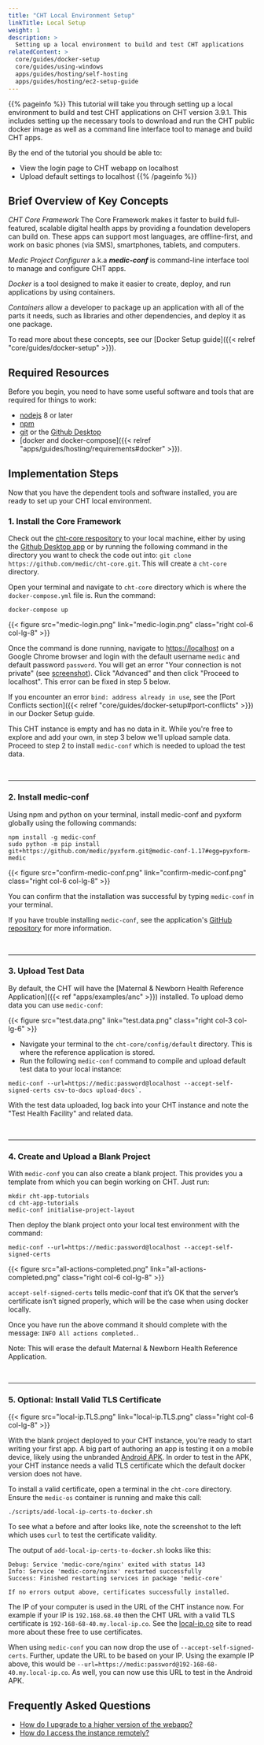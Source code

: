 ```yaml
---
title: "CHT Local Environment Setup"
linkTitle: Local Setup
weight: 1
description: >
  Setting up a local environment to build and test CHT applications
relatedContent: >
  core/guides/docker-setup
  core/guides/using-windows
  apps/guides/hosting/self-hosting
  apps/guides/hosting/ec2-setup-guide
---
```


{{% pageinfo %}}
This tutorial will take you through setting up a local environment to build and test CHT applications on CHT version 3.9.1. This includes setting up the necessary tools to download and run the CHT public docker image as well as a command line interface tool to manage and build CHT apps.

By the end of the tutorial you should be able to:

- View the login page to CHT webapp on localhost
- Upload default settings to localhost
{{% /pageinfo %}}


## Brief Overview of Key Concepts

*CHT Core Framework* The Core Framework makes it faster to build full-featured, scalable digital health apps by providing a foundation developers can build on. These apps can support most languages, are offline-first, and work on basic phones (via SMS), smartphones, tablets, and computers.

*Medic Project Configurer* a.k.a ***medic-conf*** is command-line interface tool to manage and configure CHT apps.

*Docker* is a tool designed to make it easier to create, deploy, and run applications by using containers.  

*Containers* allow a developer to package up an application with all of the parts it needs, such as libraries and other dependencies, and deploy it as one package.

To read more about these concepts, see our [Docker Setup guide]({{< relref "core/guides/docker-setup" >}}).

## Required Resources

Before you begin, you need to have some useful software and tools that are required for things to work:

* [nodejs](https://nodejs.org/en/) 8 or later
* [npm](https://www.npmjs.com/get-npm)
* [git](https://git-scm.com/downloads) or the [Github Desktop](https://desktop.github.com/)
* [docker and docker-compose]({{< relref "apps/guides/hosting/requirements#docker" >}}).

## Implementation Steps

Now that you have the dependent tools and software installed, you are ready to set up your CHT local environment.
 


### 1. Install the Core Framework

Check out the [cht-core respository](https://github.com/medic/cht-core) to your local machine, either by using the [Github Desktop app](https://desktop.github.com/) or by running the following command in the directory you want to check the code out into: `git clone https://github.com/medic/cht-core.git`. This will create a `cht-core` directory.  

Open your terminal and navigate to `cht-core` directory which is where the `docker-compose.yml` file is. Run the command:

```shell
docker-compose up
```

{{< figure src="medic-login.png" link="medic-login.png" class="right col-6 col-lg-8" >}}

Once the command is done running, navigate to [https://localhost](https://localhost) on a Google Chrome browser and login with the default username `medic` and default password `password`. You will get an error "Your connection is not private" (see [screenshot](./privacy.error.png)). Click "Advanced" and then click "Proceed to localhost". This error can be fixed in step 5 below.

If you encounter an error `bind: address already in use`, see the [Port Conflicts section]({{< relref "core/guides/docker-setup#port-conflicts" >}}) in our Docker Setup guide.

This CHT instance is empty and has no data in it.  While you're free to explore and add your own, in step 3 below we'll upload sample data.  Proceed to step 2 to install `medic-conf` which is needed to upload the test data.

<br clear="all">

 *****

### 2. Install medic-conf

Using npm and python on your terminal, install medic-conf and pyxform globally using the following commands:

```shell
npm install -g medic-conf
sudo python -m pip install git+https://github.com/medic/pyxform.git@medic-conf-1.17#egg=pyxform-medic
```

{{< figure src="confirm-medic-conf.png" link="confirm-medic-conf.png" class="right col-6 col-lg-8" >}}

You can confirm that the installation was successful by typing `medic-conf` in your terminal.

If you have trouble installing `medic-conf`, see the application's [GitHub repository](https://github.com/medic/medic-conf) for more information.

 <br clear="all">

*****

### 3. Upload Test Data

By default, the CHT will have the [Maternal & Newborn Health Reference Application]({{< ref "apps/examples/anc" >}}) installed. To upload demo data you can use `medic-conf`:

{{< figure src="test.data.png" link="test.data.png" class="right col-3 col-lg-6" >}}

- Navigate your terminal to the `cht-core/config/default` directory. This is where the reference application is stored.
- Run the following `medic-conf` command to compile and upload default test data to your local instance: 

```shell  
medic-conf --url=https://medic:password@localhost --accept-self-signed-certs csv-to-docs upload-docs`.
```

With the test data uploaded, log back into your CHT instance and note the "Test Health Facility" and related data.

<br clear="all">

 *****

### 4. Create and Upload a Blank Project

With `medic-conf` you can also create a blank project. This provides you a template from which you can begin working on CHT. Just run:

```shell
mkdir cht-app-tutorials
cd cht-app-tutorials
medic-conf initialise-project-layout
```

Then deploy the blank project onto your local test environment with the command:

```shell
medic-conf --url=https://medic:password@localhost --accept-self-signed-certs
```

{{< figure src="all-actions-completed.png" link="all-actions-completed.png" class="right col-6 col-lg-8" >}}


`accept-self-signed-certs` tells medic-conf that it’s OK that the server’s certificate isn’t signed properly, which will be the case when using docker locally.

Once you have run the above command it should complete with the message: `INFO All actions completed.`.

Note: This will erase the default Maternal & Newborn Health Reference Application.

<br clear="all">

 *****

### 5. Optional: Install Valid TLS Certificate  

{{< figure src="local-ip.TLS.png" link="local-ip.TLS.png" class="right col-6 col-lg-8" >}}

With the blank project deployed to your CHT instance, you're ready to start writing your first app.  A big part of authoring an app is testing it on a mobile device, likely using the unbranded [Android APK](https://github.com/medic/cht-android).  In order to test in the APK, your CHT instance needs a valid TLS certificate which the default docker version does not have.

To install a valid certificate, open a terminal in the `cht-core` directory. Ensure the `medic-os` container is running and make this call:

```shell
./scripts/add-local-ip-certs-to-docker.sh
```

To see what a before and after looks like, note the screenshot to the left which uses `curl` to test the certificate validity.  

The output of `add-local-ip-certs-to-docker.sh` looks like this:

```
Debug: Service 'medic-core/nginx' exited with status 143
Info: Service 'medic-core/nginx' restarted successfully
Success: Finished restarting services in package 'medic-core'

If no errors output above, certificates successfully installed.
```

The IP of your computer is used in the URL of the CHT instance now.  For example if your IP is `192.168.68.40` then the CHT URL with a valid TLS certificate is `192-168-68-40.my.local-ip.co`.  See the [local-ip.co](http://local-ip.co/) site to read more about these free to use certificates. 

When using `medic-conf` you can now drop the use of `--accept-self-signed-certs`. Further, update the URL to be based on your IP.  Using the example IP above, this would be `--url=https://medic:password@192-168-68-40.my.local-ip.co`. As well, you can now use this URL to test in the Android APK.

## Frequently Asked Questions

- [How do I upgrade to a higher version of the webapp?](https://forum.communityhealthtoolkit.org/t/cant-upgrade-to-3-8-version/608)
- [How do I access the instance remotely?](https://forum.communityhealthtoolkit.org/t/unable-to-install-core-framework-in-cloud-instance/533)
